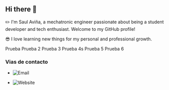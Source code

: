 ## Hi there 👋

:pencil2: I'm Saul Aviña, a mechatronic engineer passionate about being a student developer and tech enthusiast. Welcome to my GitHub profile! 

:sunglasses: I love learning new things for my personal and professional growth.

Prueba
Prueba 2
Prueba 3
Prueba 4s
Prueba 5
Prueba 6

### Vias de contacto
- ![Email](https://img.shields.io/badge/email-saul.avina.15@gmail.com-blue)

- ![Website](https://img.shields.io/website?url=https%3A%2F%2Fwww.linkedin.com%2Fin%2Fsaul-gerardo-avina-hernandez-02b7371bb%2F&link=https%3A%2F%2Fwww.linkedin.com%2Fin%2Fsaul-gerardo-avina-hernandez-02b7371bb%2F)
